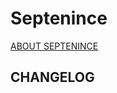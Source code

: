 # Septenince

[ABOUT SEPTENINCE](https://github.com/rip2point/Septenince/blob/main/Info/README.md)

## CHANGELOG

